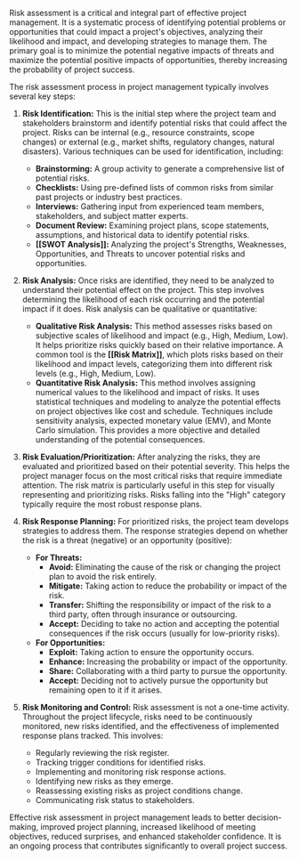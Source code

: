 Risk assessment is a critical and integral part of effective project management. It is a systematic process of identifying potential problems or opportunities that could impact a project's objectives, analyzing their likelihood and impact, and developing strategies to manage them. The primary goal is to minimize the potential negative impacts of threats and maximize the potential positive impacts of opportunities, thereby increasing the probability of project success.

The risk assessment process in project management typically involves several key steps:

1. **Risk Identification:** This is the initial step where the project team and stakeholders brainstorm and identify potential risks that could affect the project. Risks can be internal (e.g., resource constraints, scope changes) or external (e.g., market shifts, regulatory changes, natural disasters). Various techniques can be used for identification, including:
    
    - **Brainstorming:** A group activity to generate a comprehensive list of potential risks.
    - **Checklists:** Using pre-defined lists of common risks from similar past projects or industry best practices.
    - **Interviews:** Gathering input from experienced team members, stakeholders, and subject matter experts.
    - **Document Review:** Examining project plans, scope statements, assumptions, and historical data to identify potential risks.
    - **[[SWOT Analysis]]:** Analyzing the project's Strengths, Weaknesses, Opportunities, and Threats to uncover potential risks and opportunities.
2. **Risk Analysis:** Once risks are identified, they need to be analyzed to understand their potential effect on the project. This step involves determining the likelihood of each risk occurring and the potential impact if it does. Risk analysis can be qualitative or quantitative:
    
    - **Qualitative Risk Analysis:** This method assesses risks based on subjective scales of likelihood and impact (e.g., High, Medium, Low). It helps prioritize risks quickly based on their relative importance. A common tool is the **[[Risk Matrix]]**, which plots risks based on their likelihood and impact levels, categorizing them into different risk levels (e.g., High, Medium, Low).
    - **Quantitative Risk Analysis:** This method involves assigning numerical values to the likelihood and impact of risks. It uses statistical techniques and modeling to analyze the potential effects on project objectives like cost and schedule. Techniques include sensitivity analysis, expected monetary value (EMV), and Monte Carlo simulation. This provides a more objective and detailed understanding of the potential consequences.
3. **Risk Evaluation/Prioritization:** After analyzing the risks, they are evaluated and prioritized based on their potential severity. This helps the project manager focus on the most critical risks that require immediate attention. The risk matrix is particularly useful in this step for visually representing and prioritizing risks. Risks falling into the "High" category typically require the most robust response plans.
    
4. **Risk Response Planning:** For prioritized risks, the project team develops strategies to address them. The response strategies depend on whether the risk is a threat (negative) or an opportunity (positive):
    
    - **For Threats:**
        - **Avoid:** Eliminating the cause of the risk or changing the project plan to avoid the risk entirely.
        - **Mitigate:** Taking action to reduce the probability or impact of the risk.
        - **Transfer:** Shifting the responsibility or impact of the risk to a third party, often through insurance or outsourcing.
        - **Accept:** Deciding to take no action and accepting the potential consequences if the risk occurs (usually for low-priority risks).
    - **For Opportunities:**
        - **Exploit:** Taking action to ensure the opportunity occurs.
        - **Enhance:** Increasing the probability or impact of the opportunity.
        - **Share:** Collaborating with a third party to pursue the opportunity.
        - **Accept:** Deciding not to actively pursue the opportunity but remaining open to it if it arises.
5. **Risk Monitoring and Control:** Risk assessment is not a one-time activity. Throughout the project lifecycle, risks need to be continuously monitored, new risks identified, and the effectiveness of implemented response plans tracked. This involves:
    
    - Regularly reviewing the risk register.
    - Tracking trigger conditions for identified risks.
    - Implementing and monitoring risk response actions.
    - Identifying new risks as they emerge.
    - Reassessing existing risks as project conditions change.
    - Communicating risk status to stakeholders.

Effective risk assessment in project management leads to better decision-making, improved project planning, increased likelihood of meeting objectives, reduced surprises, and enhanced stakeholder confidence. It is an ongoing process that contributes significantly to overall project success.